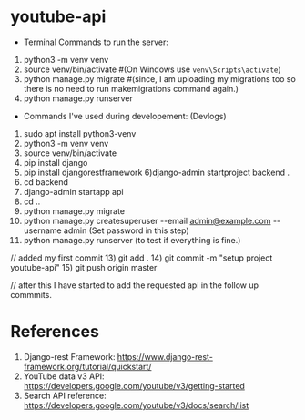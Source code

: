 # youtube-api


- Terminal Commands to run the server:
1) python3 -m venv venv
2) source venv/bin/activate  #(On Windows use `venv\Scripts\activate`)
3) python manage.py migrate  #(since, I am uploading my migrations too so there is no need to run makemigrations command again.)
4) python manage.py runserver

- Commands I've used during developement: (Devlogs)

1) sudo apt install python3-venv
2) python3 -m venv venv
3) source venv/bin/activate
4) pip install django
5) pip install djangorestframework
6)django-admin startproject backend .
7) cd backend
8) django-admin startapp api
9) cd ..
10) python manage.py migrate
11) python manage.py createsuperuser --email admin@example.com --username admin (Set password in this step)
12) python manage.py runserver (to test if everything is fine.)


// added my first commit
13) git add .
14) git commit -m "setup project youtube-api"
15) git push origin master

// after this I have started to add the requested api in the follow up commmits.

# References

1) Django-rest Framework: https://www.django-rest-framework.org/tutorial/quickstart/
2) YouTube data v3 API: https://developers.google.com/youtube/v3/getting-started
3) Search API reference: https://developers.google.com/youtube/v3/docs/search/list

